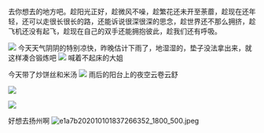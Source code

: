去你想去的地方吧。趁阳光正好，趁微风不噪，趁繁花还未开至荼蘼，趁现在还年轻，还可以走很长很长的路，还能诉说很深很深的思念，趁世界还不那么拥挤，趁飞机还没有起飞，趁现在自己的双手还能拥抱彼此，趁我们还有呼吸。

![](http://upload-images.jianshu.io/upload_images/6904315-447f0c40d7bf20f3.jpg?imageMogr2/auto-orient/strip%7CimageView2/2/w/1080/q/50)
今天天气阴阴的特别凉快，昨晚估计下雨了，地湿湿的，垫子没法拿出来，就这样凑合锻炼吧
![](http://upload-images.jianshu.io/upload_images/6904315-f9f3f2a45ed1301d.jpg?imageMogr2/auto-orient/strip%7CimageView2/2/w/1080/q/50)
喊着不起床的大姐

今天带了炒饼丝和米汤 ![](http://upload-images.jianshu.io/upload_images/6904315-5ad979a307875d5d.jpg?imageMogr2/auto-orient/strip%7CimageView2/2/w/1080/q/50)
雨后的阳台上的夜空云卷云舒

![](http://upload-images.jianshu.io/upload_images/6904315-86847f21c027d89f.jpg?imageMogr2/auto-orient/strip%7CimageView2/2/w/1080/q/50)

![](http://upload-images.jianshu.io/upload_images/6904315-4d4f3a8a94b2edd5.jpg?imageMogr2/auto-orient/strip%7CimageView2/2/w/1080/q/50)




好想去扬州啊
![e1a7b202010101837266352_1800_500.jpeg](https://upload-images.jianshu.io/upload_images/6904315-0d5cef9ce58aa4e4.jpeg?imageMogr2/auto-orient/strip%7CimageView2/2/w/1240)
